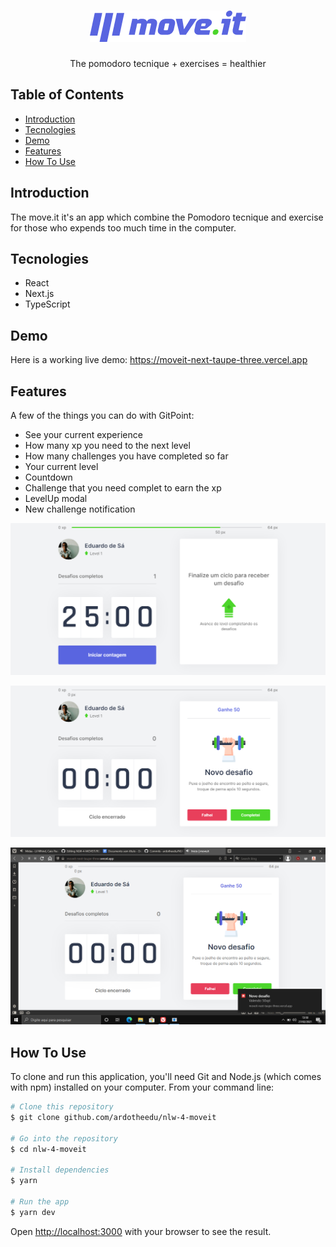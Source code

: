 <h1 align="center">
  <img alt="move.it" title="move.it" src=".github/logo.png" />
</h1>
</p>

<p align="center">
  The pomodoro tecnique + exercises = healthier
</p>


## Table of Contents
* [Introduction](#introduction)
* [Tecnologies](#tecnologies)
* [Demo](#demo)
* [Features](#features)
* [How To Use](#how-to-use)


## Introduction

The move.it it's an app which combine the Pomodoro tecnique and exercise for those who expends too much time in the computer.

## Tecnologies

* React
* Next.js
* TypeScript


## Demo

Here is a working live demo: https://moveit-next-taupe-three.vercel.app

## Features

A few of the things you can do with GitPoint:

* See your current experience
* How many xp you need to the next level
* How many challenges you have completed so far
* Your current level
* Countdown
* Challenge that you need complet to earn the xp
* LevelUp modal
* New challenge notification

<p align="center">
  <img src = "/.github/features-imgs/home.png" width=700>
</p>

<p align="center">
  <img src = "/.github/features-imgs/challenge.png" width=700>
</p>

<p align="center">
  <img src = "/.github/features-imgs/notification.png" width=700>
</p>

## How To Use

To clone and run this application, you'll need Git and Node.js (which comes with npm) installed on your computer. From your command line:
```bash
# Clone this repository
$ git clone github.com/ardotheedu/nlw-4-moveit

# Go into the repository
$ cd nlw-4-moveit

# Install dependencies
$ yarn

# Run the app
$ yarn dev
```
Open [http://localhost:3000](http://localhost:3000) with your browser to see the result.


